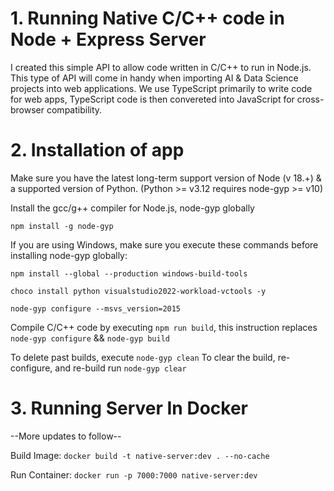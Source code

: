 # 1. Running Native C/C++ code in Node + Express Server

I created this simple API to allow code written in C/C++ to run in Node.js. This type of API will come in handy when importing AI & Data Science projects into web applications.
We use TypeScript primarily to write code for web apps, TypeScript code is then convereted into JavaScript for cross-browser compatibility.

# 2. Installation of app

Make sure you have the latest long-term support version of Node (v 18.+) & a supported version of Python. (Python >= v3.12 requires node-gyp >= v10)

Install the gcc/g++ compiler for Node.js, node-gyp globally

`npm install -g node-gyp`

If you are using Windows, make sure you execute these commands before installing node-gyp globally:

`npm install --global --production windows-build-tools`

`choco install python visualstudio2022-workload-vctools -y`

`node-gyp configure --msvs_version=2015`

Compile C/C++ code by executing `npm run build`, this instruction replaces `node-gyp configure` && `node-gyp build`

To delete past builds, execute `node-gyp clean`
To clear the build, re-configure, and re-build run `node-gyp clear`

# 3. Running Server In Docker

--More updates to follow--

Build Image: `docker build -t native-server:dev . --no-cache`

Run Container: `docker run -p 7000:7000 native-server:dev`